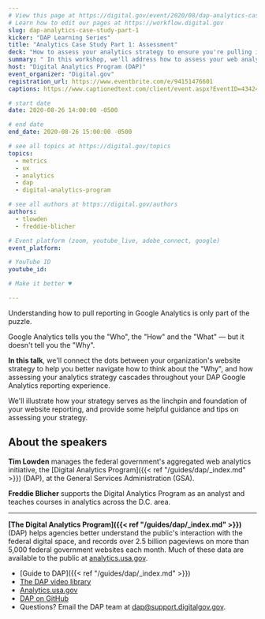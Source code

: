 ```yaml
---
# View this page at https://digital.gov/event/2020/08/dap-analytics-case-study-part-1
# Learn how to edit our pages at https://workflow.digital.gov
slug: dap-analytics-case-study-part-1
kicker: "DAP Learning Series"
title: "Analytics Case Study Part 1: Assessment"
deck: "How to assess your analytics strategy to ensure you're pulling impactful and relevant data"
summary: " In this workshop, we'll address how to assess your web analytics strategy to ensure you're pulling the most impactful and relevant data to enrich your analysis and understanding of your website performance. "
host: "Digital Analytics Program (DAP)"
event_organizer: "Digital.gov"
registration_url: https://www.eventbrite.com/e/94151476601
captions: https://www.captionedtext.com/client/event.aspx?EventID=4342447&CustomerID=321

# start date
date: 2020-08-26 14:00:00 -0500

# end date
end_date: 2020-08-26 15:00:00 -0500

# see all topics at https://digital.gov/topics
topics:
  - metrics
  - ux
  - analytics
  - dap
  - digital-analytics-program

# see all authors at https://digital.gov/authors
authors:
  - tlowden
  - freddie-blicher

# Event platform (zoom, youtube_live, adobe_connect, google)
event_platform:

# YouTube ID
youtube_id:

# Make it better ♥

---
```


Understanding how to pull reporting in Google Analytics is only part of the puzzle.

Google Analytics tells you the "Who", the "How" and the "What" — but it doesn't tell you the "Why".

**In this talk**, we'll connect the dots between your organization's website strategy to help you better navigate how to think about the "Why", and how assessing your analytics strategy cascades throughout your DAP Google Analytics reporting experience.

We'll illustrate how your strategy serves as the linchpin and foundation of your website reporting, and provide some helpful guidance and tips on assessing your strategy.

## About the speakers

**Tim Lowden** manages the federal government's aggregated web analytics initiative, the [Digital Analytics Program]({{< ref "/guides/dap/_index.md" >}}) (DAP), at the General Services Administration (GSA).

**Freddie Blicher** supports the Digital Analytics Program as an analyst and teaches courses in analytics across the D.C. area.

---

**[The Digital Analytics Program]({{< ref "/guides/dap/_index.md" >}})** (DAP) helps agencies better understand the public's interaction with the federal digital space, and records over 2.5 billion pageviews on more than 5,000 federal government websites each month. Much of these data are available to the public at [analytics.usa.gov](https://analytics.usa.gov).

- [Guide to DAP]({{< ref "/guides/dap/_index.md" >}})
- [The DAP video library](https://www.youtube.com/playlist?list=PLd9b-GuOJ3nFwlyvLFUtmDpYFKezhot8P)
- [Analytics.usa.gov](https://analytics.usa.gov/)
- [DAP on GitHub](https://github.com/digital-analytics-program/gov-wide-code)
- Questions? Email the DAP team at  [dap@support.digitalgov.gov](mailto:dap@support.digitalgov.gov).
